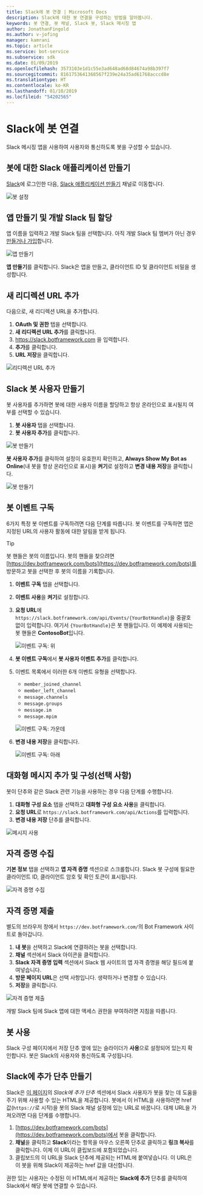 ```yaml
---
title: Slack에 봇 연결 | Microsoft Docs
description: Slack에 대한 봇 연결을 구성하는 방법을 알아봅니다.
keywords: 봇 연결, 봇 채널, Slack 봇, Slack 메시징 앱
author: JonathanFingold
ms.author: v-jofing
manager: kamrani
ms.topic: article
ms.service: bot-service
ms.subservice: sdk
ms.date: 01/09/2019
ms.openlocfilehash: 3573103e1d1c55e3ad648ad68d84674a98b397f7
ms.sourcegitcommit: 8161753641368567f239e24a35ad61768acccd8e
ms.translationtype: HT
ms.contentlocale: ko-KR
ms.lasthandoff: 01/10/2019
ms.locfileid: "54202565"
---
```

# <a name="connect-a-bot-to-slack"></a>Slack에 봇 연결

Slack 메시징 앱을 사용하여 사용자와 통신하도록 봇을 구성할 수 있습니다.

## <a name="create-a-slack-application-for-your-bot"></a>봇에 대한 Slack 애플리케이션 만들기

[Slack](https://slack.com/signin)에 로그인한 다음, [Slack 애플리케이션 만들기](https://api.slack.com/apps) 채널로 이동합니다.

![봇 설정](~/media/channels/slack-NewApp.png)

## <a name="create-an-app-and-assign-a-development-slack-team"></a>앱 만들기 및 개발 Slack 팀 할당

앱 이름을 입력하고 개발 Slack 팀을 선택합니다. 아직 개발 Slack 팀 멤버가 아닌 경우 [만들거나 가입](https://slack.com/)합니다.

![앱 만들기](~/media/channels/slack-CreateApp.png)

**앱 만들기**를 클릭합니다. Slack은 앱을 만들고, 클라이언트 ID 및 클라이언트 비밀을 생성합니다.

## <a name="add-a-new-redirect-url"></a>새 리디렉션 URL 추가

다음으로, 새 리디렉션 URL을 추가합니다.

1. **OAuth 및 권한** 탭을 선택합니다.
2. **새 리디렉션 URL 추가**를 클릭합니다.
3.  https://slack.botframework.com 을 입력합니다.
4. **추가**를 클릭합니다.
5. **URL 저장**을 클릭합니다.

![리디렉션 URL 추가](~/media/channels/slack-RedirectURL.png)

## <a name="create-a-slack-bot-user"></a>Slack 봇 사용자 만들기

봇 사용자를 추가하면 봇에 대한 사용자 이름을 할당하고 항상 온라인으로 표시될지 여부를 선택할 수 있습니다.

1. **봇 사용자** 탭을 선택합니다.
2. **봇 사용자 추가**를 클릭합니다.

![봇 만들기](~/media/channels/slack-CreateBot.png)

**봇 사용자 추가**를 클릭하여 설정이 유효한지 확인하고, **Always Show My Bot as Online**(내 봇을 항상 온라인으로 표시)을 **켜기**로 설정하고 **변경 내용 저장**을 클릭합니다.

![봇 만들기](~/media/channels/slack-CreateApp-AddBotUser.png)

## <a name="subscribe-to-bot-events"></a>봇 이벤트 구독

6가지 특정 봇 이벤트를 구독하려면 다음 단계를 따릅니다. 봇 이벤트를 구독하면 앱은 지정된 URL의 사용자 활동에 대한 알림을 받게 됩니다.

> [!TIP]
> 봇 핸들은 봇의 이름입니다. 봇의 핸들을 찾으려면 [https://dev.botframework.com/bots](https://dev.botframework.com/bots)를 방문하고 봇을 선택한 후 봇의 이름을 기록합니다.

1. **이벤트 구독** 탭을 선택합니다.
2. **이벤트 사용**을 **켜기**로 설정합니다.
3. **요청 URL**에 `https://slack.botframework.com/api/Events/{YourBotHandle}`을 중괄호 없이 입력합니다. 여기서 `{YourBotHandle}`은 봇 핸들입니다. 이 예제에 사용되는 봇 핸들은 **ContosoBot**입니다.

   ![이벤트 구독: 위](~/media/channels/slack-SubscribeEvents-a.png)

4. **봇 이벤트 구독**에서 **봇 사용자 이벤트 추가**를 클릭합니다.
5. 이벤트 목록에서 이러한 6개 이벤트 유형을 선택합니다.
    * `member_joined_channel`
    * `member_left_channel`
    * `message.channels`
    * `message.groups`
    * `message.im`
    * `message.mpim`

   ![이벤트 구독: 가운데](~/media/channels/slack-SubscribeEvents-b.png)

6. **변경 내용 저장**을 클릭합니다.

   ![이벤트 구독: 아래](~/media/channels/slack-SubscribeEvents-c.png)

## <a name="add-and-configure-interactive-messages-optional"></a>대화형 메시지 추가 및 구성(선택 사항)

봇이 단추와 같은 Slack 관련 기능을 사용하는 경우 다음 단계를 수행합니다.

1. **대화형 구성 요소** 탭을 선택하고 **대화형 구성 요소 사용**을 클릭합니다.
2. **요청 URL**로 `https://slack.botframework.com/api/Actions`를 입력합니다.
3. **변경 내용 저장** 단추를 클릭합니다.

![메시지 사용](~/media/channels/slack-MessageURL.png)

## <a name="gather-credentials"></a>자격 증명 수집

**기본 정보** 탭을 선택하고 **앱 자격 증명** 섹션으로 스크롤합니다.
Slack 봇 구성에 필요한 클라이언트 ID, 클라이언트 암호 및 확인 토큰이 표시됩니다.

![자격 증명 수집](~/media/channels/slack-AppCredentials.png)

## <a name="submit-credentials"></a>자격 증명 제출

별도의 브라우저 창에서 `https://dev.botframework.com/`의 Bot Framework 사이트로 돌아갑니다.

1. **내 봇**을 선택하고 Slack에 연결하려는 봇을 선택합니다.
2. **채널** 섹션에서 Slack 아이콘을 클릭합니다.
3. **Slack 자격 증명 입력** 섹션에서 Slack 웹 사이트의 앱 자격 증명을 해당 필드에 붙여넣습니다.
4. **방문 페이지 URL**은 선택 사항입니다. 생략하거나 변경할 수 있습니다.
5. **저장**을 클릭합니다.

![자격 증명 제출](~/media/channels/slack-SubmitCredentials.png)

개발 Slack 팀에 Slack 앱에 대한 액세스 권한을 부여하려면 지침을 따릅니다.

## <a name="enable-the-bot"></a>봇 사용

Slack 구성 페이지에서 저장 단추 옆에 있는 슬라이더가 **사용**으로 설정되어 있는지 확인합니다.
봇은 Slack의 사용자와 통신하도록 구성됩니다.

## <a name="create-an-add-to-slack-button"></a>Slack에 추가 단추 만들기

Slack은 [이 페이지](https://api.slack.com/docs/slack-button)의 *Slack에 추가 단추* 섹션에서 Slack 사용자가 봇을 찾는 데 도움을 주기 위해 사용할 수 있는 HTML을 제공합니다.
봇에서 이 HTML을 사용하려면 href 값(`https://`로 시작)을 봇의 Slack 채널 설정에 있는 URL로 바꿉니다.
대체 URL을 가져오려면 다음 단계를 수행합니다.

1. [https://dev.botframework.com/bots](https://dev.botframework.com/bots)에서 봇을 클릭합니다.
2. **채널**을 클릭하고 **Slack**이라는 항목을 마우스 오른쪽 단추로 클릭하고 **링크 복사**를 클릭합니다. 이제 이 URL이 클립보드에 포함되었습니다.
3. 클립보드의 이 URL을 Slack 단추에 제공되는 HTML에 붙여넣습니다. 이 URL은 이 봇을 위해 Slack이 제공하는 href 값을 대신합니다.

권한 있는 사용자는 수정된 이 HTML에서 제공하는 **Slack에 추가** 단추를 클릭하여 Slack에서 해당 봇에 연결할 수 있습니다.
